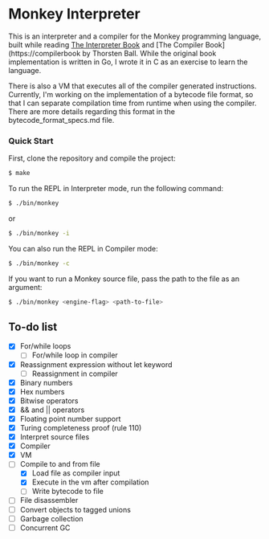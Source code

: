 # Monkey Interpreter

This is an interpreter and a compiler for the Monkey programming language, built while reading
[The Interpreter Book](https://interpreterbook.com) and [The Compiler Book](https://compilerbook by Thorsten Ball.
While the original book implementation is written in Go, I wrote it in C as
an exercise to learn the language.

There is also a VM that executes all of the compiler generated instructions.
Currently, I'm working on the implementation of a bytecode file format, so that
I can separate compilation time from runtime when using the compiler.
There are more details regarding this format in the bytecode_format_specs.md file.

### Quick Start
First, clone the repository and compile the project:
```sh
$ make
```

To run the REPL in Interpreter mode, run the following command:
```sh
$ ./bin/monkey
```
or
```sh
$ ./bin/monkey -i
```

You can also run the REPL in Compiler mode:
```sh 
$ ./bin/monkey -c
```

If you want to run a Monkey source file, pass the path to the file as an argument:
```sh 
$ ./bin/monkey <engine-flag> <path-to-file>
```

## To-do list
- [X] For/while loops
  - [ ] For/while loop in compiler
- [X] Reassignment expression without let keyword
  - [ ] Reassignment in compiler
- [X] Binary numbers
- [X] Hex numbers
- [X] Bitwise operators
- [X] && and || operators
- [X] Floating point number support
- [X] Turing completeness proof (rule 110)
- [X] Interpret source files
- [X] Compiler
- [X] VM
- [ ] Compile to and from file
  - [X] Load file as compiler input
  - [X] Execute in the vm after compilation
  - [ ] Write bytecode to file
- [ ] File disassembler
- [ ] Convert objects to tagged unions
- [ ] Garbage collection
- [ ] Concurrent GC
